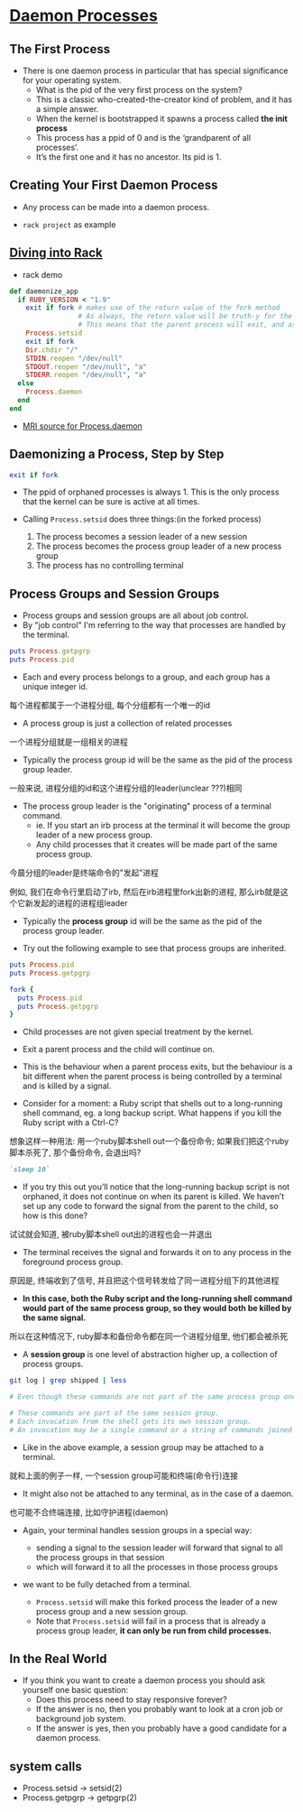 # [Daemon Processes](https://workingwithruby.com/wwup/daemons/)

## The First Process

+ There is one daemon process in particular that has special significance for your operating system.
    + What is the pid of the very first process on the system?
    + This is a classic who-created-the-creator kind of problem, and it has a simple answer.
    + When the kernel is bootstrapped it spawns a process called **the init process**
    + This process has a ppid of 0 and is the ‘grandparent of all processes’.
    + It’s the first one and it has no ancestor. Its pid is 1.

## Creating Your First Daemon Process

+ Any process can be made into a daemon process.

+ `rack project` as example

## [Diving into Rack](https://github.com/rack/rack/commit/485c92c4adc3dc48491e2a9fd742c01584e36760)

+ rack demo

```ruby
def daemonize_app
  if RUBY_VERSION < "1.9"
    exit if fork # makes use of the return value of the fork method
                 # As always, the return value will be truth-y for the parent and false-y for the child
                 # This means that the parent process will exit, and as we know, orphaned child processes carry on as normal.
    Process.setsid
    exit if fork
    Dir.chdir "/"
    STDIN.reopen "/dev/null"
    STDOUT.reopen "/dev/null", "a"
    STDERR.reopen "/dev/null", "a"
  else
    Process.daemon
  end
end
```

+ [MRI source for Process.daemon](https://github.com/ruby/ruby/blob/c852d76f46a68e28200f0c3f68c8c67879e79c86/process.c#L4817-4860)

## Daemonizing a Process, Step by Step

```ruby
exit if fork
```

+ The ppid of orphaned processes is always 1. This is the only process that the kernel can be sure is active at all times.

+ Calling `Process.setsid` does three things:(in the forked process)
    1. The process becomes a session leader of a new session
    2. The process becomes the process group leader of a new process group
    3. The process has no controlling terminal

## Process Groups and Session Groups

+ Process groups and session groups are all about job control.
+ By "job control" I'm referring to the way that processes are handled by the terminal.

```ruby
puts Process.getpgrp
puts Process.pid
```

+ Each and every process belongs to a group, and each group has a unique integer id.

每个进程都属于一个进程分组, 每个分组都有一个唯一的id

+ A process group is just a collection of related processes

一个进程分组就是一组相关的进程

+ Typically the process group id will be the same as the pid of the process group leader.

一般来说, 进程分组的id和这个进程分组的leader(unclear ???)相同

+ The process group leader is the "originating" process of a terminal command.
    + ie. If you start an irb process at the terminal it will become the group leader of a new process group.
    + Any child processes that it creates will be made part of the same process group.

今晨分组的leader是终端命令的"发起"进程

例如, 我们在命令行里启动了irb, 然后在irb进程里fork出新的进程, 那么irb就是这个它新发起的进程的进程组leader

+ Typically the **process group** id will be the same as the pid of the process group leader.

+ Try out the following example to see that process groups are inherited.
```ruby
puts Process.pid
puts Process.getpgrp

fork {
  puts Process.pid
  puts Process.getpgrp
}
```

+ Child processes are not given special treatment by the kernel.
+ Exit a parent process and the child will continue on.
+ This is the behaviour when a parent process exits, but the behaviour is a bit different when the parent process is being controlled by a terminal and is killed by a signal.

+ Consider for a moment: a Ruby script that shells out to a long-running shell command, eg. a long backup script. What happens if you kill the Ruby script with a Ctrl-C?

想象这样一种用法: 用一个ruby脚本shell out一个备份命令; 如果我们把这个ruby脚本杀死了, 那个备份命令, 会退出吗?

```ruby
`sleep 10`
```

+ If you try this out you’ll notice that the long-running backup script is not orphaned, it does not continue on when its parent is killed. We haven’t set up any code to forward the signal from the parent to the child, so how is this done?

试试就会知道, 被ruby脚本shell out出的进程也会一并退出

+ The terminal receives the signal and forwards it on to any process in the foreground process group.

原因是, 终端收到了信号, 并且把这个信号转发给了同一进程分组下的其他进程

+ **In this case, both the Ruby script and the long-running shell command would part of the same process group, so they would both be killed by the same signal.**

所以在这种情况下, ruby脚本和备份命令都在同一个进程分组里, 他们都会被杀死

+ A **session group** is one level of abstraction higher up, a collection of process groups.
```bash
git log | grep shipped | less

# Even though these commands are not part of the same process group one Ctrl-C will kill them all.

# These commands are part of the same session group.
# Each invocation from the shell gets its own session group.
# An invocation may be a single command or a string of commands joined by pipes.
```

+ Like in the above example, a session group may be attached to a terminal.

就和上面的例子一样, 一个session group可能和终端(命令行)连接

+ It might also not be attached to any terminal, as in the case of a daemon.

也可能不合终端连接, 比如守护进程(daemon)

+ Again, your terminal handles session groups in a special way:
    + sending a signal to the session leader will forward that signal to all the process groups in that session
    + which will forward it to all the processes in those process groups

+ we want to be fully detached from a terminal.
    + `Process.setsid` will make this forked process the leader of a new process group and a new session group.
    + Note that `Process.setsid` will fail in a process that is already a process group leader, **it can only be run from child processes.**

## In the Real World

+ If you think you want to create a daemon process you should ask yourself one basic question:
    + Does this process need to stay responsive forever?
    + If the answer is no,  then you probably want to look at a cron job or background job system.
    + If the answer is yes, then you probably have a good candidate for a daemon process.

## system calls

+ Process.setsid  -> setsid(2)
+ Process.getpgrp -> getpgrp(2)



